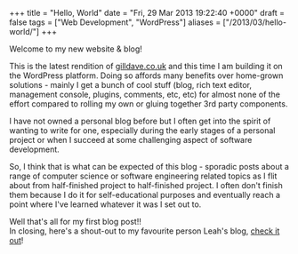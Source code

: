 +++
title = "Hello, World"
date = "Fri, 29 Mar 2013 19:22:40 +0000"
draft = false
tags = ["Web Development", "WordPress"]
aliases = ["/2013/03/hello-world/"]
+++

Welcome to my new website & blog!

This is the latest rendition of [gilldave.co.uk](http://gilldave.co.uk "gilldave.co.uk") and this time I am building it on the WordPress platform. Doing so affords many benefits over home-grown solutions - mainly I get a bunch of cool stuff (blog, rich text editor, management console, plugins, comments, etc, etc) for almost none of the effort compared to rolling my own or gluing together 3rd party components.

I have not owned a personal blog before but I often get into the spirit of wanting to write for one, especially during the early stages of a personal project or when I succeed at some challenging aspect of software development.

So, I think that is what can be expected of this blog - sporadic posts about a range of computer science or software engineering related topics as I flit about from half-finished project to half-finished project. I often don't finish them because I do it for self-educational purposes and eventually reach a point where I've learned whatever it was I set out to. 

Well that's all for my first blog post!!\
In closing, here's a shout-out to my favourite person Leah's blog, [check it out](http://teacupsandcrochethooks.blogspot.co.uk/ "Teacups & Crochet Hooks")!